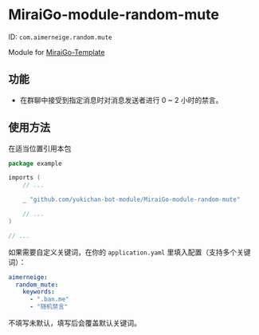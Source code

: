 # MiraiGo-module-random-mute

ID: `com.aimerneige.random.mute`

Module for [MiraiGo-Template](https://github.com/Logiase/MiraiGo-Template)

## 功能

- 在群聊中接受到指定消息时对消息发送者进行 0 ~ 2 小时的禁言。

## 使用方法

在适当位置引用本包

```go
package example

imports (
    // ...

    _ "github.com/yukichan-bot-module/MiraiGo-module-random-mute"

    // ...
)

// ...
```

如果需要自定义关键词，在你的 `application.yaml` 里填入配置（支持多个关键词）：

```yaml
aimerneige:
  random_mute:
    keywords:
      - ".ban.me"
      - "随机禁言"
```

不填写未默认，填写后会覆盖默认关键词。

